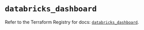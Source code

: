 # `databricks_dashboard`

Refer to the Terraform Registry for docs: [`databricks_dashboard`](https://registry.terraform.io/providers/databricks/databricks/1.60.0/docs/resources/dashboard).
